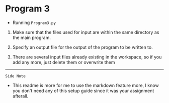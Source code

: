# Program 3

-  Running `Program3.py`
  1. Make sure that the files used for input are within the same directory as the main program.


  2. Specify an output file for the output of the program to be written to.

3. There are several input files already existing in the workspace, so if you add any more, just delete them or overwrite them

---
`Side Note`
 * This readme is more for me to use the markdown feature more, I know you don't need any of this setup guide since it was your assignment afterall.
